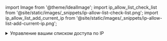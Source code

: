 import Image from '@theme/IdealImage';
import ip_allow_list_check_list from '@site/static/images/_snippets/ip-allow-list-check-list.png';
import ip_allow_list_add_current_ip from '@site/static/images/_snippets/ip-allow-list-add-current-ip.png';

<details>
    <summary>Управление вашим списком доступа по IP</summary>

Из списка ваших сервисов ClickHouse Cloud выберите сервис, с которым будете работать, и перейдите в **Настройки**. Если список доступа по IP не содержит IP-адрес или диапазон удаленной системы, который должен подключаться к вашему сервису ClickHouse Cloud, то вы можете решить эту проблему с помощью **Добавить IP**:

<Image size="md" img={ip_allow_list_check_list} alt="Проверьте, разрешает ли сервис трафик с вашего IP-адреса в списке доступа по IP" border />

Добавьте отдельный IP-адрес или диапазон адресов, которые должны подключаться к вашему сервису ClickHouse Cloud. Измените форму по своему усмотрению, а затем нажмите **Сохранить**.

<Image size="md" img={ip_allow_list_add_current_ip} alt="Добавьте ваш текущий IP-адрес в список доступа по IP в ClickHouse Cloud" border />

</details>
